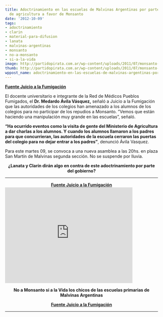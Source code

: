 ```yaml
---
title: Adoctrinamiento en las escuelas de Malvinas Argentinas por parte del ministerio
  de agricultura a favor de Monsanto
date: '2012-10-09'
tags:
- adoctrinamiento
- clarin
- material-para-difusion
- lanata
- malvinas-argentinas
- monsanto
- no-a-monsanto
- si-a-la-vida
image: http://partidopirata.com.ar/wp-content/uploads/2011/07/monsanto-skull-and-bones1.jpg
thumb: http://partidopirata.com.ar/wp-content/uploads/2011/07/monsanto-skull-and-bones1-150x150.jpg
wppost_name: adoctrinamiento-en-las-escuelas-de-malvinas-argentinas-por-parte-del-ministerio-de-agricultura-a-favor-de-monsanto
---
```


<strong><a href="http://www.juicioalafumigacion.com.ar/no-a-monsanto-si-a-la-vida-el-grito-fuera-de-las-aulas/" target="_blank">Fuente Juicio a la Fumigación</a></strong>

El docente universitario e integrante de la Red de Médicos Pueblos Fumigados, el <strong>Dr. Medardo Ávila Vásquez,</strong> señaló a Juicio a la Fumigación que las autoridades de los colegios han amenazado a los alumnos de los colegios para no participar de los repudios a Monsanto. ”Vemos que están haciendo una manipulación muy grande en las escuelas”, señaló.

<strong>“Ha ocurrido eventos como la visita de gente del Ministerio de Agricultura a dar charlas a los alumnos. Y cuando los alumnos llamaron a los padres para que concurrieran, las autoridades de la escuela cerraron las puertas del colegio para no dejar entrar a los padres”</strong>, denunció Ávila Vasquez.

Para este martes 09, se convoca a una nueva asamblea a las 20hs. en plaza San Martín de Malvinas segunda sección. No se suspende por lluvia.
<p style="text-align: center;"><strong>¿Lanata y Clarín dirán algo en contra de este adoctrinamiento por parte del gobierno?</strong></p>


<hr />

<center><strong><a href="http://www.juicioalafumigacion.com.ar/no-a-monsanto-si-a-la-vida-el-grito-fuera-de-las-aulas/" target="_blank">Fuente Juicio a la Fumigación</a></strong></center><iframe src="http://www.youtube.com/embed/RWil-Y25teY" frameborder="0" width="420" height="315"></iframe>
<p style="text-align: center;"><strong>No a Monsanto si a la Vida los chicos de las escuelas primarias de Malvinas Argentinas</strong></p>
<p style="text-align: center;"><strong><a href="http://www.juicioalafumigacion.com.ar/no-a-monsanto-si-a-la-vida-el-grito-fuera-de-las-aulas/" target="_blank">Fuente Juicio a la Fumigación</a></strong></p>


<hr />
